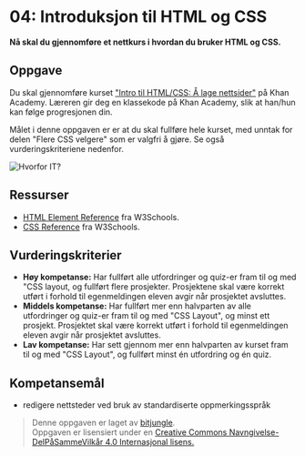 04: Introduksjon til HTML og CSS
================================
**Nå skal du gjennomføre et nettkurs i hvordan du bruker HTML og CSS.**

Oppgave
-------
Du skal gjennomføre kurset ["Intro til HTML/CSS: Å lage nettsider"](https://nb.khanacademy.org/computing/computer-programming/html-css) på Khan Academy. Læreren gir deg en klassekode på Khan Academy, slik at han/hun kan følge progresjonen din.

Målet i denne oppgaven er er at du skal fullføre hele kurset, med unntak for delen "Flere CSS velgere" som er valgfri å gjøre. Se også vurderingskriteriene nedenfor.

![Hvorfor IT?](https://raw.githubusercontent.com/fagstoff/IT1/master/Bilder/intro_til_html_css.png)

Ressurser
---------
* [HTML Element Reference](http://www.w3schools.com/tags/default.asp) fra W3Schools.
* [CSS Reference](http://www.w3schools.com/cssref/default.asp) fra W3Schools.

Vurderingskriterier
-------------------
* **Høy kompetanse:** Har fullført alle utfordringer og quiz-er fram til og med "CSS layout, og fullført flere prosjekter. Prosjektene skal være korrekt utført i forhold til egenmeldingen eleven avgir når prosjektet avsluttes.
* **Middels kompetanse:** Har fullført mer enn halvparten av alle utfordringer og quiz-er  fram til og med "CSS Layout", og minst ett prosjekt. Prosjektet skal være korrekt utført i forhold til egenmeldingen eleven avgir når prosjektet avsluttes.
* **Lav kompetanse:** Har sett gjennom mer enn halvparten av kurset fram til og med "CSS Layout", og fullført minst én utfordring og én quiz.
  
Kompetansemål
-------------
* redigere nettsteder ved bruk av standardiserte oppmerkingsspråk

>Denne oppgaven er laget av [bitjungle](https://github.com/bitjungle).  
>Oppgaven er lisensiert under en
>[Creative Commons Navngivelse-DelPåSammeVilkår 4.0 Internasjonal lisens.
](http://creativecommons.org/licenses/by-sa/4.0/)
